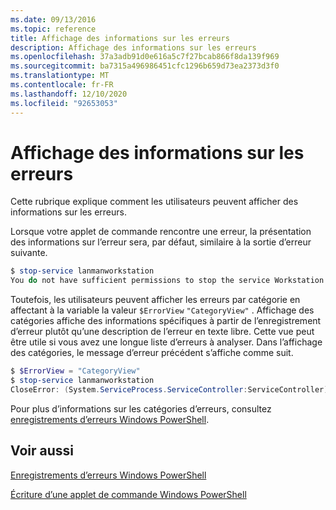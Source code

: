 ```yaml
---
ms.date: 09/13/2016
ms.topic: reference
title: Affichage des informations sur les erreurs
description: Affichage des informations sur les erreurs
ms.openlocfilehash: 37a3adb91d0e616a5c7f27bcab866f8da139f969
ms.sourcegitcommit: ba7315a496986451cfc1296b659d73ea2373d3f0
ms.translationtype: MT
ms.contentlocale: fr-FR
ms.lasthandoff: 12/10/2020
ms.locfileid: "92653053"
---
```

# <a name="displaying-error-information"></a>Affichage des informations sur les erreurs

Cette rubrique explique comment les utilisateurs peuvent afficher des informations sur les erreurs.

Lorsque votre applet de commande rencontre une erreur, la présentation des informations sur l’erreur sera, par défaut, similaire à la sortie d’erreur suivante.

```powershell
$ stop-service lanmanworkstation
You do not have sufficient permissions to stop the service Workstation.
```

Toutefois, les utilisateurs peuvent afficher les erreurs par catégorie en affectant à la variable la valeur `$ErrorView` `"CategoryView"` . Affichage des catégories affiche des informations spécifiques à partir de l’enregistrement d’erreur plutôt qu’une description de l’erreur en texte libre. Cette vue peut être utile si vous avez une longue liste d’erreurs à analyser. Dans l’affichage des catégories, le message d’erreur précédent s’affiche comme suit.

```powershell
$ $ErrorView = "CategoryView"
$ stop-service lanmanworkstation
CloseError: (System.ServiceProcess.ServiceController:ServiceController) [stop-service], ServiceCommandException
```

Pour plus d’informations sur les catégories d’erreurs, consultez [enregistrements d’erreurs Windows PowerShell](./windows-powershell-error-records.md).

## <a name="see-also"></a>Voir aussi

[Enregistrements d’erreurs Windows PowerShell](./windows-powershell-error-records.md)

[Écriture d’une applet de commande Windows PowerShell](./writing-a-windows-powershell-cmdlet.md)
